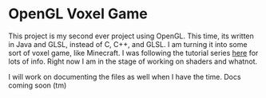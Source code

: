 # OpenGL Voxel Game
This project is my second ever project using OpenGL. This time, its written in Java and GLSL, instead of C, C++, and GLSL.
I am turning it into some sort of voxel game, like Minecraft. I was following the tutorial series [here](https://www.youtube.com/watch?v=KMWUjNE0fYI&list=PLRIWtICgwaX0u7Rf9zkZhLoLuZVfUksDP&index=0) for lots of info. Right now I am in the stage of working on shaders and whatnot.

I will work on documenting the files as well when I have the time. Docs coming soon (tm)
